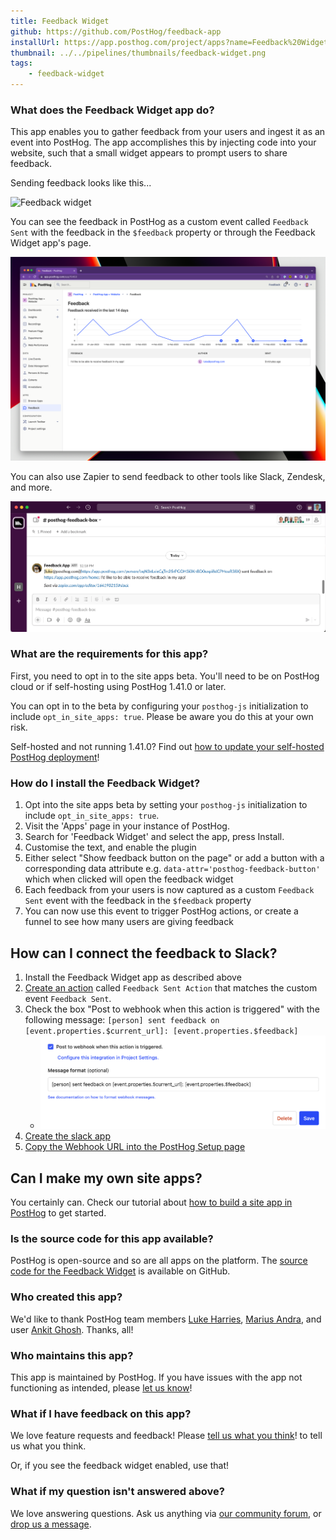```yaml
---
title: Feedback Widget
github: https://github.com/PostHog/feedback-app
installUrl: https://app.posthog.com/project/apps?name=Feedback%20Widget
thumbnail: ../../pipelines/thumbnails/feedback-widget.png
tags:
    - feedback-widget
---
```


### What does the Feedback Widget app do?

This app enables you to gather feedback from your users and ingest it as an event into PostHog. The app accomplishes this by injecting code into your website, such that a small widget appears to prompt users to share feedback.

Sending feedback looks like this...

![Feedback widget](../../images/docs/apps/feedback-widget/feedback-box.gif)

You can see the feedback in PostHog as a custom event called `Feedback Sent` with the feedback in the `$feedback` property or through the Feedback Widget app's page.

![Feedback widget](../../images/docs/apps/feedback-widget/feedback-ui.png)

You can also use Zapier to send feedback to other tools like Slack, Zendesk, and more.

![Feedback widget](../../images/docs/apps/feedback-widget/feedback-slack.png)

### What are the requirements for this app?

First, you need to opt in to the site apps beta. You'll need to be on PostHog cloud or if self-hosting using PostHog 1.41.0 or later.

You can opt in to the beta by configuring your `posthog-js` initialization to include `opt_in_site_apps: true`. Please be aware you do this at your own risk.

Self-hosted and not running 1.41.0? Find out [how to update your self-hosted PostHog deployment](/docs/runbook/upgrading-posthog)!

### How do I install the Feedback Widget?

1. Opt into the site apps beta by setting your `posthog-js` initialization to include `opt_in_site_apps: true`.  
2. Visit the 'Apps' page in your instance of PostHog.
3. Search for 'Feedback Widget' and select the app, press Install.
4. Customise the text, and enable the plugin
5. Either select "Show feedback button on the page" or add a button with a corresponding data attribute e.g. `data-attr='posthog-feedback-button'` which when clicked will open the feedback widget
6. Each feedback from your users is now captured as a custom `Feedback Sent` event with the feedback in the `$feedback` property
7. You can now use this event to trigger PostHog actions, or create a funnel to see how many users are giving feedback

## How can I connect the feedback to Slack?

1. Install the Feedback Widget app as described above
2. [Create an action](https://app.posthog.com/data-management/actions/new) called `Feedback Sent Action` that matches the custom event `Feedback Sent`.
3. Check the box "Post to webhook when this action is triggered" with the following message: `[person] sent feedback on [event.properties.$current_url]: [event.properties.$feedback]`
   - ![Webhook config](../../images/docs/apps/feedback-widget/webhook-config.png)
4. [Create the slack app](https://posthog.com/docs/integrate/webhooks/slack)
5. [Copy the Webhook URL into the PostHog Setup page](https://posthog.com/docs/integrate/webhooks/slack)


## Can I make my own site apps?

You certainly can. Check our tutorial about [how to build a site app in PostHog](/tutorials/build-site-app) to get started.

### Is the source code for this app available?

PostHog is open-source and so are all apps on the platform. The [source code for the Feedback Widget](https://github.com/PostHog/downsampling-plugin) is available on GitHub.

### Who created this app?

We'd like to thank PostHog team members [Luke Harries](https://github.com/lharries), [Marius Andra](https://github.com/mariusandra), and user [Ankit Ghosh](https://github.com/Growthfyi). Thanks, all!

### Who maintains this app?

This app is maintained by PostHog. If you have issues with the app not functioning as intended, please [let us know](http://app.posthog.com/home#supportModal)!

### What if I have feedback on this app?

We love feature requests and feedback! Please [tell us what you think](http://app.posthog.com/home#supportModal)! to tell us what you think.

Or, if you see the feedback widget enabled, use that!

### What if my question isn't answered above?

We love answering questions. Ask us anything via [our community forum](/questions), or [drop us a message](http://app.posthog.com/home#supportModal). 
